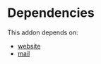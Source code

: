# Dependencies

This addon depends on:

- [website](https://github.com/bringout/oca-ocb-website/tree/33ba6b76d9cd1aa463f8ac53c8c5d7bc407487ed/odoo-bringout-oca-ocb-website)
- [mail](https://github.com/bringout/oca-ocb-core/tree/5d1ce43101a4d83b4ac660942e4a7a462823262f/odoo-bringout-oca-ocb-mail)
